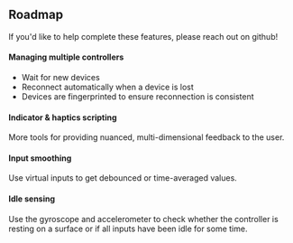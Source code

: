 ## Roadmap

If you'd like to help complete these features, please reach out on github!

#### Managing multiple controllers

- Wait for new devices
- Reconnect automatically when a device is lost
- Devices are fingerprinted to ensure reconnection is consistent

#### Indicator & haptics scripting

More tools for providing nuanced, multi-dimensional feedback to the user.

#### Input smoothing

Use virtual inputs to get debounced or time-averaged values.

#### Idle sensing

Use the gyroscope and accelerometer to check whether the controller is resting on a surface or if all inputs have been idle for some time.
